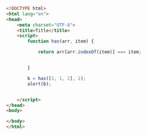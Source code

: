 
<BlogInfo id="247" title="41.判断一个数组中时候存在某个数" author="白日梦想猿" pv=0 read_times=0 pre_cost_time="0分15秒" category="js学习" tag_list="['js学习']" create_time="2020.08.30 09:51:08" update_time="2020.08.30 10:01:50" />

```html
<!DOCTYPE html>
<html lang="en">
<head>
    <meta charset="UTF-8">
    <title>Title</title>
    <script>
        function has(arr, item) {

            return arr[arr.indexOf(item)] === item;


        }

        b = has([1, 1, 2], 2);
        alert(b);


    </script>
</head>
<body>

</body>
</html>
```
